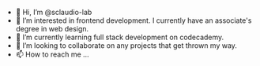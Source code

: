 - 👋 Hi, I’m @sclaudio-lab
- 👀 I’m interested in frontend development. I currently have an associate's degree in web design.
- 🌱 I’m currently learning full stack development on codecademy.
- 💞️ I’m looking to collaborate on any projects that get thrown my way.
- 📫 How to reach me ...

<!---
sclaudio-lab/sclaudio-lab is a ✨ special ✨ repository because its `README.md` (this file) appears on your GitHub profile.
You can click the Preview link to take a look at your changes.
--->
